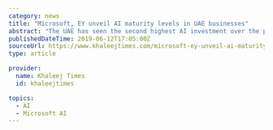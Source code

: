 ```yaml
---
category: news
title: "Microsoft, EY unveil AI maturity levels in UAE businesses"
abstract: "The UAE has seen the second highest AI investment over the past decade, estimated more than $2.15 billion. The UAE is all set to witness surge in adapting artificial intelligence (AI) within businesses over the next three years, particularly as a growing ..."
publishedDateTime: 2019-06-12T17:05:00Z
sourceUrl: https://www.khaleejtimes.com/microsoft-ey-unveil-ai-maturity-levels-in-uae-businesses
type: article

provider:
  name: Khaleej Times
  id: khaleejtimes

topics:
  - AI
  - Microsoft AI
---
```

